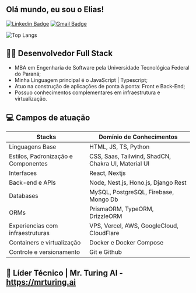 ## Olá mundo, eu sou o Elias!

[![Linkedin Badge](https://img.shields.io/badge/-LinkedIn-172770?style=flat-square&logo=Linkedin&logoColor=white&link=https://www.linkedin.com/in/elias-junior-253194141/)](https://www.linkedin.com/in/elias-junior-253194141/)
[![Gmail Badge](https://img.shields.io/badge/-jreliasdeveloper@gmail.com-172770?style=flat-square&logo=Gmail&logoColor=white&link=mailto:jreliasdeveloper@gmail.com)](mailto:jreliasdeveloper@gmail.com)

![Top Langs](https://github-readme-stats.vercel.app/api/top-langs/?username=devEliasJr&layout=compact)

## 👨‍💻 Desenvolvedor Full Stack

- MBA em Engenharia de Software pela Universidade Tecnológica Federal do Paraná;
- Minha Linguagem principal é o JavaScript | Typescript;
- Atuo na construção de aplicações de ponta à ponta: Front e Back-End;
- Possuo conhecimentos complementares em infraestrutura e virtualização.

## 💻 Campos de atuação

| Stacks                              | Domínio de Conhecimentos                         |
| ----------------------------------- | ------------------------------------------------ |
| Linguagens Base                     | HTML, JS, TS, Python                             |
| Estilos, Padronização e Componentes | CSS, Saas, Tailwind, ShadCN, Chakra UI, Material UI       |
| Interfaces                          | React, Nextjs                                    |
| Back-end e APIs                     | Node, Nest.js, Hono.js, Django Rest              |
| Databases                           | MySQL, PostgreSQL, Firebase, Mongo Db            |
| ORMs                                | PrismaORM, TypeORM, DrizzleORM                   |
| Experiencias com infraestruturas    | VPS, Vercel, AWS, GoogleCloud, CloudFlare        |
| Containers e virtualização          | Docker e Docker Compose                          |
| Controle e versionamento            | Git e Github                                     |


## 💼 Líder Técnico | Mr. Turing AI - https://mrturing.ai
